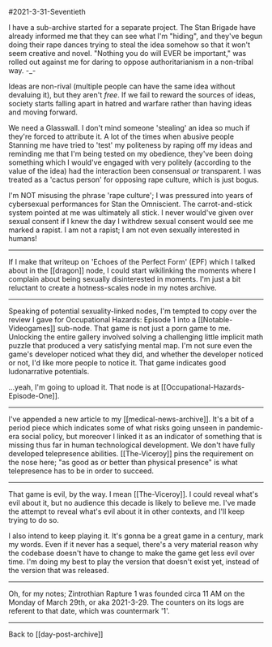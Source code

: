 #2021-3-31-Seventieth

I have a sub-archive started for a separate project.  The Stan Brigade have already informed me that they can see what I'm "hiding", and they've begun doing their rape dances trying to steal the idea somehow so that it won't seem creative and novel.  "Nothing you do will EVER be important," was rolled out against me for daring to oppose authoritarianism in a non-tribal way.  -_-

Ideas are non-rival (multiple people can have the same idea without devaluing it), but they aren't *free*.  If we fail to reward the sources of ideas, society starts falling apart in hatred and warfare rather than having ideas and moving forward.

We need a Glasswall.  I don't mind someone 'stealing' an idea so much if they're forced to attribute it.  A lot of the times when abusive people Stanning me have tried to 'test' my politeness by raping off my ideas and reminding me that I'm being tested on my obedience, they've been doing something which I would've engaged with very politely (according to the value of the idea) had the interaction been consensual *or* transparent.  I was treated as a 'cactus person' for opposing rape culture, which is just bogus.

I'm NOT misusing the phrase 'rape culture'; I was pressured into years of cybersexual performances for Stan the Omniscient.  The carrot-and-stick system pointed at me was ultimately all stick.  I never would've given over sexual consent if I knew the day I withdrew sexual consent would see me marked a rapist.  I am not a rapist; I am not even sexually interested in humans!

---
If I make that writeup on 'Echoes of the Perfect Form' (EPF) which I talked about in the [[dragon]] node, I could start wikilinking the moments where I complain about being sexually disinterested in moments.  I'm just a bit reluctant to create a hotness-scales node in my notes archive.

---
Speaking of potential sexuality-linked nodes, I'm tempted to copy over the review I gave for Occupational Hazards: Episode 1 into a [[Notable-Videogames]] sub-node.  That game is not just a porn game to me.  Unlocking the entire gallery involved solving a challenging little implicit math puzzle that produced a very satisfying mental map.  I'm not sure even the game's developer noticed what they did, and whether the developer noticed or not, I'd like more people to notice it.  That game indicates good ludonarrative potentials.

...yeah, I'm going to upload it.  That node is at [[Occupational-Hazards-Episode-One]].

---
I've appended a new article to my [[medical-news-archive]].  It's a bit of a period piece which indicates some of what risks going unseen in pandemic-era social policy, but moreover I linked it as an indicator of something that is missing thus far in human technological development.  We don't have fully developed telepresence abilities.  [[The-Viceroy]] pins the requirement on the nose here; "as good as or better than physical presence" is what telepresence has to be in order to succeed.

---
That game is evil, by the way.  I mean [[The-Viceroy]].  I could reveal what's evil about it, but no audience this decade is likely to believe me.  I've made the attempt to reveal what's evil about it in other contexts, and I'll keep trying to do so.

I also intend to keep playing it.  It's gonna be a great game in a century, mark my words.  Even if it never has a sequel, there's a very material reason why the codebase doesn't have to change to make the game get less evil over time.  I'm doing my best to play the version that doesn't exist yet, instead of the version that was released.

---
Oh, for my notes; Zintrothian Rapture 1 was founded circa 11 AM on the Monday of March 29th, or aka 2021-3-29.  The counters on its logs are referent to that date, which was countermark '1'.

---
Back to [[day-post-archive]]
